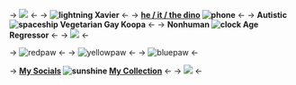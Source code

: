 -> ![](https://media.tenor.com/KbUtf21EfDQAAAAi/bowser-jr-dancing.gif) <-
-> **![lightning](https://i.ibb.co/tQXkNJ9/4-BE3214-C-450-F-47-C8-9135-896-B0-F99-C72-B.png) Xavier** <-
-> **[he / it / the dino](https://pronouns.cc/@Cyadical) ![phone](https://64.media.tumblr.com/b359f76db0489fb6c01bd839bd9f00ef/d02707a6c4d7976f-8f/s75x75_c1/a1b928227950ea2f99bd9f525ec0a9447447b3d9.gif)** <-
-> **Autistic ![spaceship](https://64.media.tumblr.com/79a10f47f773486f3a0187d78627a247/d02707a6c4d7976f-d6/s75x75_c1/afeb9d2ef9037d15b23f068199b93ccd5b8be287.gif) Vegetarian  Gay Koopa** <-
-> **Nonhuman ![clock](https://64.media.tumblr.com/27f07bc2c4d914ccc9bac415f7e41534/d02707a6c4d7976f-c5/s75x75_c1/97d7bab9f5e08ab2cad68d242f7e2887123fe01d.gif) Age Regressor** <-
-> ![](https://64.media.tumblr.com/aa2f1adf2f0dbd88a456c7d1b9e9a059/827de2d596e21324-7f/s640x960/3909f658f4f874d695da557651fb82849e7e514d.pnj) <-

-> ![redpaw](https://64.media.tumblr.com/767b15c3af927a66072747fd0ced2aec/d02707a6c4d7976f-de/s75x75_c1/e68050ffc202d919318ff6719a42211d482f4d0f.gif) <-
-> ![yellowpaw](https://64.media.tumblr.com/767b15c3af927a66072747fd0ced2aec/d02707a6c4d7976f-de/s75x75_c1/e68050ffc202d919318ff6719a42211d482f4d0f.gif) <-
-> ![bluepaw](https://64.media.tumblr.com/767b15c3af927a66072747fd0ced2aec/d02707a6c4d7976f-de/s75x75_c1/e68050ffc202d919318ff6719a42211d482f4d0f.gif) <-

-> **[My Socials](https://linktr.ee/Cyadical) ![sunshine](https://64.media.tumblr.com/b6a96bd83cacbc7dad7913ef6a36e366/d02707a6c4d7976f-94/s75x75_c1/07672f8a80f18d33fee0ff499e3d557f40960b41.gif) [My Collection](https://rentry.co/ToyCollection)** <-
-> ![](https://64.media.tumblr.com/31c904a1bf9820cd20bde4d4a1540af9/827de2d596e21324-e8/s400x600/13b6956a8b6abe72a63e2919f0d5e11a99a0fc45.gif) <-